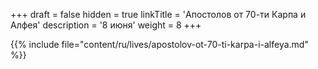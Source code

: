 +++
draft = false
hidden = true
linkTitle = 'Апостолов от 70-ти Карпа и Алфея'
description = '8 июня'
weight = 8
+++

{{% include file="content/ru/lives/apostolov-ot-70-ti-karpa-i-alfeya.md" %}}
